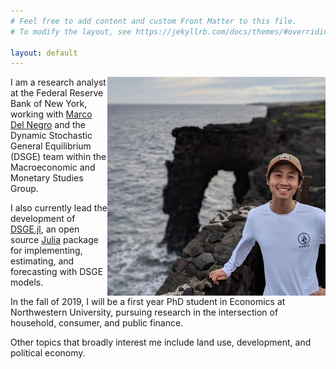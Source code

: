 ```yaml
---
# Feel free to add content and custom Front Matter to this file.
# To modify the layout, see https://jekyllrb.com/docs/themes/#overriding-theme-defaults

layout: default
---
```


<img src="/assets/profile.jpg" height="350" align="right"/>

I am a research analyst at the Federal Reserve Bank of New York, working with [Marco Del Negro](https://www.newyorkfed.org/research/economists/delnegro) and the Dynamic Stochastic General Equilibrium (DSGE) team within the Macroeconomic and Monetary Studies Group.

I also currently lead the development of [DSGE.jl](https://github.com/FRBNY-DSGE/DSGE.jl), an open source [Julia](https://julialang.org) package for implementing, estimating, and forecasting with DSGE models.

In the fall of 2019, I will be a first year PhD student in Economics at Northwestern University, pursuing research in the intersection of household, consumer, and public finance.

Other topics that broadly interest me include land use, development, and political economy.
